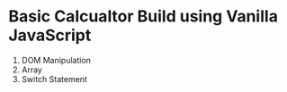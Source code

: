 # Basic Calcualtor Build using Vanilla JavaScript

1. DOM Manipulation
2. Array
3. Switch Statement

